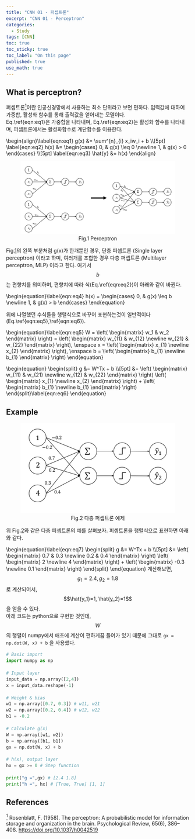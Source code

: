 ```yaml
---
title: "CNN 01 - 퍼셉트론"
excerpt: "CNN 01 - Perceptron"
categories:
  - Study
tags: [CNN]
toc: true
toc_sticky: true
toc_label: "On this page"
published: true
use_math: true
---
```

## What is perceptron?

퍼셉트론[<sup id="fn1-back">1</sup>](#fn1)이란 인공신경망에서 사용하는 최소 단위라고 보면 편하다. 입력값에 대하여 가중합, 활성화 함수를 통해 출력값을 얻어내는 모델이다.  
Eq.\ref{eqn:eq1}은 가중합을 나타내며, Eq.\ref{eqn:eq2}는 활성화 함수를 나타내며, 퍼셉트론에서는 활성화함수로 계단함수를 이용한다.

\begin{align}\label{eqn:eq1} g(x) &= \sum^{n}_{i} x_iw_i + b \\\\[5pt]
\label{eqn:eq2} h(x) &= \begin{cases} 0, & g(x) \leq 0 \newline 1, & g(x) > 0 \end{cases} \\\\[5pt]
\label{eqn:eq3} \hat{y} &= h(x)
\end{align}

<center>
	<figure> <img src="/Images/Study/cnn01_01.png" alt="Perceptron" id="fig1"/>
        <figcaption>Fig.1 Perceptron</figcaption>
    </figure>
</center>

Fig.[1](#fig1)의 왼쪽 부분처럼 g(x)가 한개뿐인 경우, 단층 퍼셉트론 (Single layer perceptron) 이라고 하며, 여러개를 조합한 경우 다층 퍼셉트론 (Multilayer perceptron, MLP) 이라고 한다.
여기서 $$b$$는 편향치를 의미하며, 편향치에 따라 식(Eq.\ref{eqn:eq2})이 아래와 같이 바뀐다.

\begin{equation}\label{eqn:eq4} h(x) = \begin{cases} 0, & g(x) \leq b \newline 1, & g(x) > b \end{cases} \end{equation}

위에 나열했던 수식들을 행렬식으로 바꾸어 표현하는것이 일반적이다(Eq.\ref{eqn:eq5},\ref{eqn:eq6}).

\begin{equation}\label{eqn:eq5} W = \left( \begin{matrix}  w_1 & w_2 \end{matrix} \right) = \left( \begin{matrix}  w_{11} & w_{12} \newline w_{21} & w_{22} \end{matrix} \right), \enspace
x = \left( \begin{matrix}  x_{1} \newline x_{2} \end{matrix} \right), \enspace
b = \left( \begin{matrix}  b_{1} \newline b_{1} \end{matrix} \right) 
\end{equation}

\begin{equation}
\begin{split}
g &= W^Tx + b \\\\[5pt]
    &= \left( \begin{matrix}  w_{11} & w_{21} \newline w_{12} & w_{22} \end{matrix} \right) \left( \begin{matrix}  x_{1} \newline x_{2} \end{matrix} \right) + \left( \begin{matrix}  b_{1} \newline b_{1} \end{matrix} \right)
\end{split}\label{eqn:eq6}
\end{equation}


## Example
<center>
	<figure> <img src="/Images/Study/cnn01_02.png" alt="Perceptron" id="fig2"/>
        <figcaption>Fig.2 다층 퍼셉트론 예제</figcaption>
    </figure>
</center>

위 Fig.[2](#fig2)와 같은 다층 퍼셉트론의 예를 살펴보자. 퍼셉트론을 행렬식으로 표현하면 아래와 같다.

\begin{equation}\label{eqn:eq7}
\begin{split}
g &= W^Tx + b \\\\[5pt]
    &= \left( \begin{matrix}  0.7 & 0.3 \newline 0.2 & 0.4 \end{matrix} \right) \left( \begin{matrix}  2 \newline 4 \end{matrix} \right) + \left( \begin{matrix} -0.3 \newline 0.1 \end{matrix} \right)
\end{split}
\end{equation}
계산해보면, $$g_1=2.4, g_2=1.8$$로 계산되어서, $$\hat{y_1}=1, \hat{y_2}=1$$을 얻을 수 있다.  
아래 코드는 python으로 구현한 것인데, $$W$$의 행렬이 numpy에서 애초에 계산이 편하게끔 들어가 있기 때문에 그대로 `gx = np.dot(W, x) + b` 을 사용했다.

```python
# Basic import
import numpy as np

# Input layer
input_data = np.array([2,4])
x = input_data.reshape(-1)

# Weight & bias
w1 = np.array([0.7, 0.3]) # w11, w21
w2 = np.array([0.2, 0.4]) # w12, w22
b1 = -0.2

# Calculate g(x)
W = np.array([w1, w2])
b = np.array([b1, b1])
gx = np.dot(W, x) + b

# h(x), output layer
hx = gx >= 0 # Step function

print("g =",gx) # [2.4 1.8]
print("h =", hx) # [True, True] [1, 1]
```

## References
[<sup id="fn1">1</sup>](#fn1-back) Rosenblatt, F. (1958). The perceptron: A probabilistic model for information storage and organization in the brain. Psychological Review, 65(6), 386–408. https://doi.org/10.1037/h0042519  